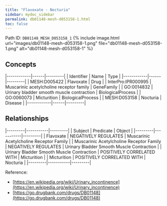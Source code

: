 ```yaml
---
title: "Flavoxate - Nocturia"
sidebar: mydoc_sidebar
permalink: db01148-mesh-d053158-1.html
toc: false 
---
```



Path ID: `DB01148_MESH_D053158_1`
{% include image.html url="images/db01148-mesh-d053158-1.png" file="db01148-mesh-d053158-1.png" alt="db01148-mesh-d053158-1" %}

## Concepts

|------------|------|---------|
| Identifier | Name | Type    |
|------------|------|---------|
| MESH:D005422 | Flavoxate | Drug |
| InterPro:IPR000995 | Muscarinic acetylcholine receptor family | GeneFamily |
| GO:0014832 | Urinary bladder smooth muscle contraction | BiologicalProcess |
| GO:0060073 | Micturition | BiologicalProcess |
| MESH:D053158 | Nocturia | Disease |
|------------|------|---------|

## Relationships

|---------|-----------|---------|
| Subject | Predicate | Object  |
|---------|-----------|---------|
| Flavoxate | NEGATIVELY REGULATES | Muscarinic Acetylcholine Receptor Family |
| Muscarinic Acetylcholine Receptor Family | NEGATIVELY REGULATES | Urinary Bladder Smooth Muscle Contraction |
| Urinary Bladder Smooth Muscle Contraction | POSITIVELY CORRELATED WITH | Micturition |
| Micturition | POSITIVELY CORRELATED WITH | Nocturia |
|---------|-----------|---------|

Reference: 
  - [https://en.wikipedia.org/wiki/Urinary_incontinence](https://en.wikipedia.org/wiki/Urinary_incontinence)
  - [https://go.drugbank.com/drugs/DB01148](https://go.drugbank.com/drugs/DB01148)
